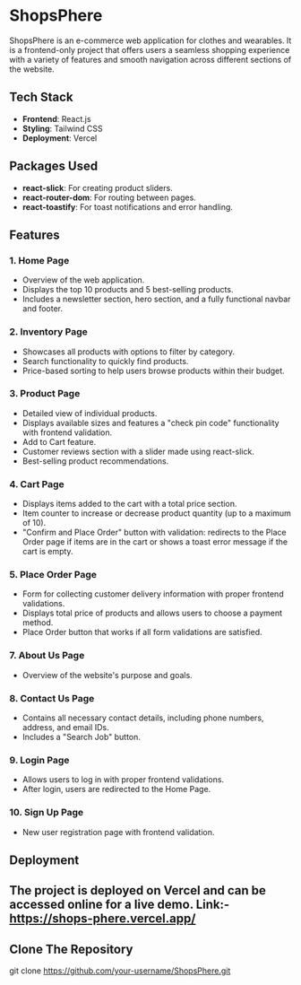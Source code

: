 # ShopsPhere

ShopsPhere is an e-commerce web application for clothes and wearables. It is a frontend-only project that offers users a seamless shopping experience with a variety of features and smooth navigation across different sections of the website.

## Tech Stack

- **Frontend**: React.js
- **Styling**: Tailwind CSS
- **Deployment**: Vercel

## Packages Used

- **react-slick**: For creating product sliders.
- **react-router-dom**: For routing between pages.
- **react-toastify**: For toast notifications and error handling.

## Features

### 1. Home Page
- Overview of the web application.
- Displays the top 10 products and 5 best-selling products.
- Includes a newsletter section, hero section, and a fully functional navbar and footer.

### 2. Inventory Page
- Showcases all products with options to filter by category.
- Search functionality to quickly find products.
- Price-based sorting to help users browse products within their budget.

### 3. Product Page
- Detailed view of individual products.
- Displays available sizes and features a "check pin code" functionality with frontend validation.
- Add to Cart feature.
- Customer reviews section with a slider made using react-slick.
- Best-selling product recommendations.

### 4. Cart Page
- Displays items added to the cart with a total price section.
- Item counter to increase or decrease product quantity (up to a maximum of 10).
- "Confirm and Place Order" button with validation: redirects to the Place Order page if items are in the cart or shows a toast error message if the cart is empty.

### 5. Place Order Page
- Form for collecting customer delivery information with proper frontend validations.
- Displays total price of products and allows users to choose a payment method.
- Place Order button that works if all form validations are satisfied.

### 7. About Us Page
- Overview of the website's purpose and goals.

### 8. Contact Us Page
- Contains all necessary contact details, including phone numbers, address, and email IDs.
- Includes a "Search Job" button.

### 9. Login Page
- Allows users to log in with proper frontend validations.
- After login, users are redirected to the Home Page.

### 10. Sign Up Page
- New user registration page with frontend validation.

## Deployment

The project is deployed on Vercel and can be accessed online for a live demo.
Link:- https://shops-phere.vercel.app/
---
## Clone The Repository
git clone https://github.com/your-username/ShopsPhere.git
